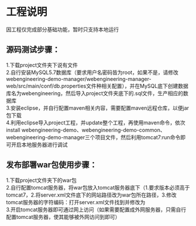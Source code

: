 # 工程说明  
因工程仅完成部分基础功能，暂时只支持本地运行  
  
  
## 源码测试步骤：  
1.下载project文件夹下说有文件  
2.自行安装MySQL5.7数据库（要求用户名密码皆为root，如果不是，请修改webengineering-demo-manager/webengineering-manager-web/src/main/conf/db.properties文件种相关配置），并在MySQL底下创建数据库名为webengineering，然后导入project文件夹底下的.sql文件，生产相应的数据库  
3.安装eclipse，并自行配置maven相关内容，需要配置maven远程仓库，以便jar包下载  
4.利用eclipse导入project工程，并update整个工程，再使用maven命令，依次install webengineering-demo、webengineering-demo-common、webengineering-demo-manager三个项目文件，然后利用tomcat7:run命令即可开启本地服务器进行调试  
  
## 发布部署war包使用步骤：  
1.下载project文件夹下的war包  
2.自行配置tomcat服务器，将war包放入tomcat服务器底下（1.要求版本必须高于tomcat7，2.将server.xml文件底下的网站路径改为war包所在路径，3.修改tomcat服务器的字符编码：打开server.xml文件找到并修改为<Connector connectionTimeout="20000" port="8080" protocol="HTTP/1.1" redirectPort="8443" URIEncoding="UTF-8"/>  
3.开启tomcat服务器即可通过网上访问（如果需要配置成外网服务器，只需自行配置tomcat服务器，使其能够被外网访问到即可）  
